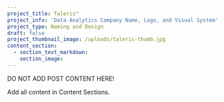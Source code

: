 ```yaml
---
project_title: Taleris™
project_info: 'Data Analytics Company Name, Logo, and Visual System'
project_type: Naming and Design
draft: false
project_thumbnail_image: /uploads/taleris-thumb.jpg
content_section:
  - section_text_markdown:
    section_image:
---
```



DO NOT ADD POST CONTENT HERE!

Add all content in Content Sections.
